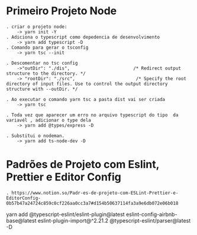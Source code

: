 # Primeiro Projeto Node

    . criar o projeto node:
        -> yarn init -Y
    . Adiciona o typescript como depedencia de desenvolvimento
        -> yarn add typescript -D
    . Comando para gerar o tsconfig
        -> yarn tsc --init

    . Descomentar no tsc config
        ->"outDir": "./dis",                        /* Redirect output structure to the directory. */
        -> "rootDir": "./src",                       /* Specify the root directory of input files. Use to control the output directory structure with --outDir. */

    . Ao executar o comando yarn tsc a pasta dist vai ser criada
        -> yarn tsc

    . Toda vez que aparecer um erro no arquivo typescript do tipo  da variavél , adicionar o type dela
        -> yarn add @types/express -D

    . Substitui o nodeman.
        -> yarn add ts-node-dev -D

# Padrões de Projeto com Eslint, Prettier e Editor Config
    . https://www.notion.so/Padr-es-de-projeto-com-ESLint-Prettier-e-EditorConfig-0b57b47a24724c859c0cf226aa0cc3a7#d154b50637114fa3a9e6db072e06b018


yarn add @typescript-eslint/eslint-plugin@latest eslint-config-airbnb-base@latest eslint-plugin-import@^2.21.2 @typescript-eslint/parser@latest -D
